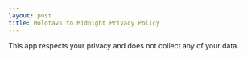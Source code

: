 ```yaml
---
layout: post
title: Molotavs to Midnight Privacy Policy
---
```


This app respects your privacy and does not collect any of your data.
